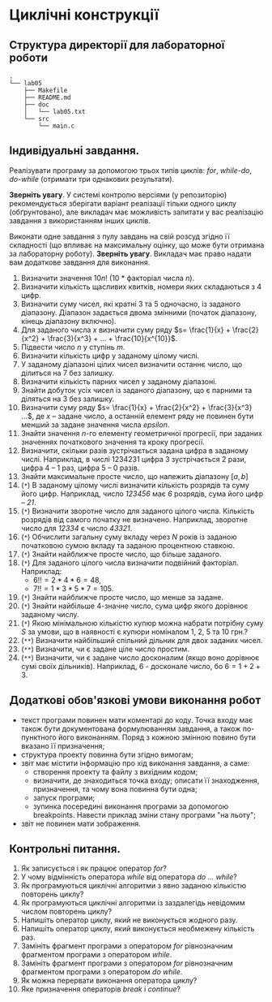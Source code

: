 # Циклічні конструкції

## Структура директорії для лабораторної роботи

```
.
└── lab05
    ├── Makefile
    ├── README.md
    ├── doc
    │   └── lab05.txt
    └── src
        └── main.c
```

## Індивідуальні завдання.
Реалізувати програму за допомогою трьох типів циклів: *for*, *while-do*, *do-while* (отримати три однакових результати).

**Зверніть увагу**. У системі контролю версіями (у репозиторію) рекомендується зберігати варіант реалізації тільки одного циклу (обґрунтовано), але викладач має можливість запитати у вас реалізацію завдання з використанням інших циклів.

Виконати одне завдання з пулу завдань на свій розсуд згідно її складності (що впливає на максимальну оцінку, що може бути отримана за лабораторну роботу). **Зверніть увагу**. Викладач має право надати вам додаткове завдання для виконання.

1.  Визначити значення $10n!$  (10 * факторіал числа *n*). 
2.  Визначити кількість щасливих квитків, номери яких складаються з 4 цифр.
3.  Визначити суму чисел, які кратні 3 та 5 одночасно, із заданого діапазону. Діапазон задається двома змінними (початок діапазону, кінець діапазону включно). 
4.  Для заданого числа *x* визначити суму ряду $s= \frac{1}{x} + \frac{2}{x^2} + \frac{3}{x^3} + ... + \frac{10}{x^{10}}$. 
5.  Підвести число *n* у ступінь *m*.
6.  Визначити кількість цифр у заданому цілому числі.
7.  У заданому діапазоні цілих чисел визначити останнє число, що ділиться на 7 без залишку.
8.  Визначити кількість парних чисел у заданому діапазоні.
9.  Знайти добуток усіх чисел із заданого діапазону, що є парними та діляться на 3 без залишку.
10. Визначити суму ряду $s= \frac{1}{x} + \frac{2}{x^2} + \frac{3}{x^3} ...$, де *x* – задане число, а останній елемент ряду не повинен бути менший за задане значення числа *epsilon*.
11.	Знайти значення *n*-го елементу геометричної прогресії, при заданих значеннях початкового значення та кроку прогресії.
12.	Визначити, скільки разів зустрічається задана цифра в заданому числі. Наприклад, в числі 1234231 цифра 3 зустрічається 2 рази, цифра 4 – 1 раз, цифра 5 – 0 разів. 
13. Знайти максимальне просте число, що належить діапазону $[a, b]$
13.	(`*`) В заданому цілому числі визначити кількість розрядів та суму його цифр. Наприклад, число *123456* має *6* розрядів, сума його цифр – *21*.
14.	(`*`) Визначити зворотне число для заданого цілого числа. Кількість розрядів від самого початку не 
визначено. Наприклад, зворотне число для *12334* є число *43321*.
15.	(`*`) Обчислити загальну суму вкладу через *N* років із заданою початковою сумою вкладу та заданою процентною ставкою. 
16.	(`*`) Знайти найближче просте число, що більше заданого.
17.	(`*`) Для заданого цілого числа визначити подвійний факторіал. Наприклад:
	- $6!! = 2 * 4* 6 = 48$,
	- $7!! = 1 * 3 * 5 * 7 = 105$.
18.	(`*`) Знайти найближче просте число, що менше за задане.
19.	(`*`) Знайти найбільше 4-значне число, сума цифр якого дорівнює заданому числу. 
20.	(`*`) Якою мінімальною кількістю купюр можна набрати потрібну суму *S* за умови, що в наявності є купюри номіналом 1, 2, 5 та 10 грн.?
21.  (`**`) Визначити найбільший спільний дільник для двох заданих чисел.
22.  (`**`) Визначити, чи є задане ціле число простим.
23.  (`**`) Визначити, чи є задане число досконалим (якщо воно дорівнює сумі своїх дільників). Наприклад, 6 - досконале число, бо $6 = 1+2+3$.

## Додаткові обов'язкові умови виконання робот

- текст програми повинен мати коментарі до коду. Точка входу має також бути документована формулюванням завдання, а також по-пунктного його виконанням. Поряд з кожною змінною повино бути вказано її призначення; 
- структура проекту повинна бути згідно вимогам;
- звіт має містити інформацію про хід виконання завдання, а саме:
   - створення проекту та файлу з вихідним кодом;
   - визначити, де знаходиться точка входу; описати її знаходження, призначення, та чому вона повинна бути одна;
   - запуск програми; 
   - зупинка посередині виконання програми за допомогою breakpoints. Навести приклад зміни стану програми "на льоту";
- звіт не повинен мати зображення.

## Контрольні питання. 
1.  Як записується і як працює оператор *for*? 
2.  У чому відмінність оператора *while* від оператора *do ... while*? 
3.  Як програмуються циклічні алгоритми з явно заданою кількістю повторень циклу? 
4.  Як програмуються циклічні алгоритми із заздалегідь невідомим числом повторень циклу? 
5.  Напишіть оператор циклу, який не виконується жодного разу. 
6.  Напишіть оператор циклу, який виконується необмежену кількість раз. 
7.  Замініть фрагмент програми з оператором *for* рівнозначним фрагментом програми з оператором *while*. 
8.  Замініть фрагмент програми з оператором *for* рівнозначним фрагментом програми з оператором *do  while*. 
9.  Як можна перервати виконання оператора циклу?
10. Яке призначення операторів *break* і *continue*?

